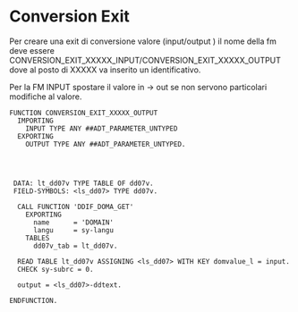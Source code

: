 <h1>Conversion Exit</h1>    

Per creare una exit di conversione valore (input/output ) il nome della fm deve essere CONVERSION_EXIT_XXXXX_INPUT/CONVERSION_EXIT_XXXXX_OUTPUT dove al posto di 
XXXXX va inserito un identificativo.    
  
Per la FM INPUT spostare il valore in -> out se non servono particolari modifiche al valore. 


```abap
FUNCTION CONVERSION_EXIT_XXXXX_OUTPUT
  IMPORTING
    INPUT TYPE ANY ##ADT_PARAMETER_UNTYPED
  EXPORTING
    OUTPUT TYPE ANY ##ADT_PARAMETER_UNTYPED.




 DATA: lt_dd07v TYPE TABLE OF dd07v.
 FIELD-SYMBOLS: <ls_dd07> TYPE dd07v.

  CALL FUNCTION 'DDIF_DOMA_GET'
    EXPORTING
      name      = 'DOMAIN'
      langu     = sy-langu
    TABLES
      dd07v_tab = lt_dd07v.

  READ TABLE lt_dd07v ASSIGNING <ls_dd07> WITH KEY domvalue_l = input.
  CHECK sy-subrc = 0.

  output = <ls_dd07>-ddtext.

ENDFUNCTION.
```
